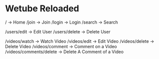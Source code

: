 # Wetube Reloaded

/ -> Home
/join -> Join
/login -> Login
/search -> Search

/users/edit -> Edit User
/users/delete -> Delete User

/videos/watch -> Watch Video
/videos/edit -> Edit Video 
/videos/delete -> Delete Video
/videos/comment → Comment on a Video
/videos/comments/delete → Delete A Comment of a Video